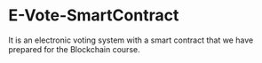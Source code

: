 # E-Vote-SmartContract

It is an electronic voting system with a smart contract that we have prepared for the Blockchain course.
